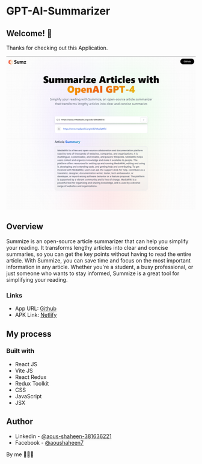 # GPT-AI-Summarizer
## Welcome! 👋

Thanks for checking out this Application.

![AI-Summarizer](./src//showcase//view01.png)

## Overview
Summize is an open-source article summarizer that can help you simplify your reading. It transforms lengthy articles into clear and concise summaries, so you can get the key points without having to read the entire article. With Summize, you can save time and focus on the most important information in any article. Whether you're a student, a busy professional, or just someone who wants to stay informed, Summize is a great tool for simplifying your reading.

### Links

- App URL: [Github](https://github.com/shaheen7a/GPT-AI-Summarizer)
- APK Link: [Netlify](https://ai-gpt-summrizer.netlify.app/)

## My process

### Built with

- React JS
- Vite JS
- React Redux
- Redux Toolkit
- CSS
- JavaScript
- JSX

## Author

- Linkedin - [@aous-shaheen-381636221](https://www.linkedin.com/in/shaheen2001/)
- Facebook - [@aoushaheen7](https://www.facebook.com/shaheen72001/)

By me 🚀🚀🚀


